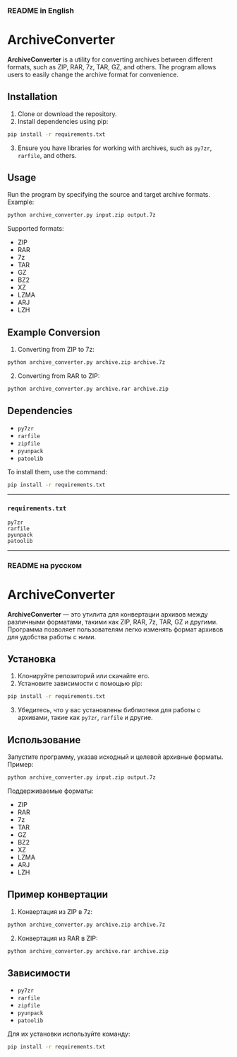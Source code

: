 ### README in English

# ArchiveConverter

**ArchiveConverter** is a utility for converting archives between different formats, such as ZIP, RAR, 7z, TAR, GZ, and others. The program allows users to easily change the archive format for convenience.

## Installation

1. Clone or download the repository.
2. Install dependencies using pip:

```bash
pip install -r requirements.txt
```

3. Ensure you have libraries for working with archives, such as `py7zr`, `rarfile`, and others.

## Usage

Run the program by specifying the source and target archive formats. Example:

```bash
python archive_converter.py input.zip output.7z
```

Supported formats:
- ZIP
- RAR
- 7z
- TAR
- GZ
- BZ2
- XZ
- LZMA
- ARJ
- LZH

## Example Conversion

1. Converting from ZIP to 7z:

```bash
python archive_converter.py archive.zip archive.7z
```

2. Converting from RAR to ZIP:

```bash
python archive_converter.py archive.rar archive.zip
```

## Dependencies

- `py7zr`
- `rarfile`
- `zipfile`
- `pyunpack`
- `patoolib`

To install them, use the command:

```bash
pip install -r requirements.txt
```

---

### `requirements.txt`

```
py7zr
rarfile
pyunpack
patoolib
```

---

### README на русском

# ArchiveConverter

**ArchiveConverter** — это утилита для конвертации архивов между различными форматами, такими как ZIP, RAR, 7z, TAR, GZ и другими. Программа позволяет пользователям легко изменять формат архивов для удобства работы с ними.

## Установка

1. Клонируйте репозиторий или скачайте его.
2. Установите зависимости с помощью pip:

```bash
pip install -r requirements.txt
```

3. Убедитесь, что у вас установлены библиотеки для работы с архивами, такие как `py7zr`, `rarfile` и другие.

## Использование

Запустите программу, указав исходный и целевой архивные форматы. Пример:

```bash
python archive_converter.py input.zip output.7z
```

Поддерживаемые форматы:
- ZIP
- RAR
- 7z
- TAR
- GZ
- BZ2
- XZ
- LZMA
- ARJ
- LZH

## Пример конвертации

1. Конвертация из ZIP в 7z:

```bash
python archive_converter.py archive.zip archive.7z
```

2. Конвертация из RAR в ZIP:

```bash
python archive_converter.py archive.rar archive.zip
```

## Зависимости

- `py7zr`
- `rarfile`
- `zipfile`
- `pyunpack`
- `patoolib`

Для их установки используйте команду:

```bash
pip install -r requirements.txt
```
